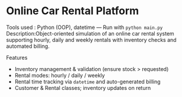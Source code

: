 # Online Car Rental Platform

Tools used : Python (OOP), datetime — Run with `python main.py` 
Description:Object-oriented simulation of an online car rental system supporting hourly, daily and weekly rentals with inventory checks and automated billing.

Features
- Inventory management & validation (ensure stock > requested)
- Rental modes: hourly / daily / weekly
- Rental time tracking via `datetime` and auto-generated billing
- Customer & Rental classes; inventory updates on return

